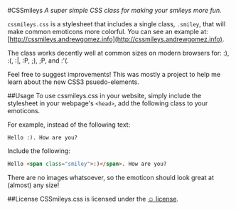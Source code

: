 #CSSmileys
*A super simple CSS class for making your smileys more fun.*

`cssmileys.css` is a stylesheet that includes a single class, `.smiley`, that will make common emoticons more colorful. You can see an example at: [http://cssmileys.andrewgomez.info](http://cssmileys.andrewgomez.info). 

The class works decently well at common sizes on modern browsers for: :), :(, :|, :P, ;), ;P, and :'(.

Feel free to suggest improvements! This was mostly a project to help me learn about the new CSS3 psuedo-elements.

##Usage
To use cssmileys.css in your website, simply include the stylesheet in your webpage's `<head>`, add the following class to your emoticons.

For example, instead of the following text:
```
Hello :). How are you?
```

Include the following:
```html
Hello <span class="smiley">:)</span>. How are you?
```

There are no images whatsoever, so the emoticon should look great at (almost) any size!

##License
CSSmileys.css is licensed under the [&#9786; license](http://licence.visualidiot.com/).
